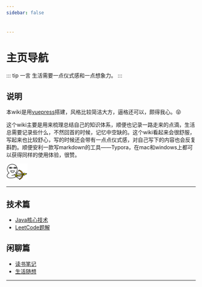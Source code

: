 ```yaml
---
sidebar: false


---
```


# 主页导航

::: tip 一言
生活需要一点仪式感和一点想象力。
:::

## 说明

本wiki是用[vuepress](https://vuepress.vuejs.org/)搭建，风格比较简洁大方，逼格还可以，颇得我心。:stuck_out_tongue_closed_eyes:

这个wiki主要是用来梳理总结自己的知识体系，顺便也记录一路走来的点滴，生活总需要记录些什么，不然回首的时候，记忆中空缺的。这个wiki看起来会很舒服，写起来也比较舒心，写的时候还会带有一点点仪式感，对自己写下的内容也会反复斟酌。顺便安利一款写markdown的工具——Typora，在mac和windows上都可以获得同样的使用体验，很赞。

<img src="./8100.png"/>

---

## 技术篇

+ [Java核心技术](../java/README.md)
+  [LeetCode题解](../leetcode/README.md)

## 闲聊篇

+  [读书笔记](../reading-notes/README.md)
+  [生活随想](../life-thinking/README.md)



----



